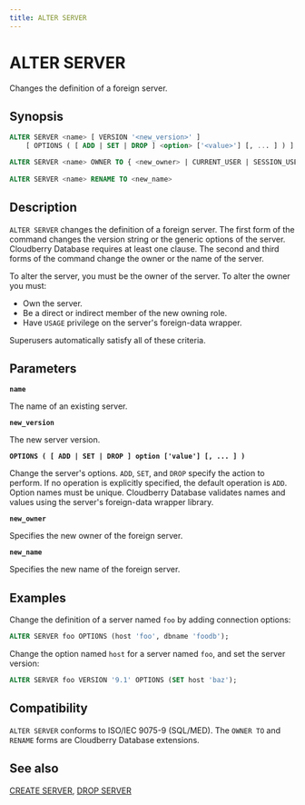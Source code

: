 ```yaml
---
title: ALTER SERVER
---
```


# ALTER SERVER

Changes the definition of a foreign server.

## Synopsis

```sql
ALTER SERVER <name> [ VERSION '<new_version>' ]
    [ OPTIONS ( [ ADD | SET | DROP ] <option> ['<value>'] [, ... ] ) ]

ALTER SERVER <name> OWNER TO { <new_owner> | CURRENT_USER | SESSION_USER }
                
ALTER SERVER <name> RENAME TO <new_name>
```

## Description

`ALTER SERVER` changes the definition of a foreign server. The first form of the command changes the version string or the generic options of the server. Cloudberry Database requires at least one clause. The second and third forms of the command change the owner or the name of the server.

To alter the server, you must be the owner of the server. To alter the owner you must:

- Own the server.
- Be a direct or indirect member of the new owning role.
- Have `USAGE` privilege on the server's foreign-data wrapper.

Superusers automatically satisfy all of these criteria.

## Parameters

**`name`**

The name of an existing server.

**`new_version`**

The new server version.

**`OPTIONS ( [ ADD | SET | DROP ] option ['value'] [, ... ] )`**

Change the server's options. `ADD`, `SET`, and `DROP` specify the action to perform. If no operation is explicitly specified, the default operation is `ADD`. Option names must be unique. Cloudberry Database validates names and values using the server's foreign-data wrapper library.

**`new_owner`**

Specifies the new owner of the foreign server.

**`new_name`**

Specifies the new name of the foreign server.

## Examples

Change the definition of a server named `foo` by adding connection options:

```sql
ALTER SERVER foo OPTIONS (host 'foo', dbname 'foodb');
```

Change the option named `host` for a server named `foo`, and set the server version:

```sql
ALTER SERVER foo VERSION '9.1' OPTIONS (SET host 'baz');
```

## Compatibility

`ALTER SERVER` conforms to ISO/IEC 9075-9 (SQL/MED). The `OWNER TO` and `RENAME` forms are Cloudberry Database extensions.

## See also

[CREATE SERVER](/docs/sql-stmts/sql-stmt-create-server.md), [DROP SERVER](/docs/sql-stmts/sql-stmt-drop-server.md)
